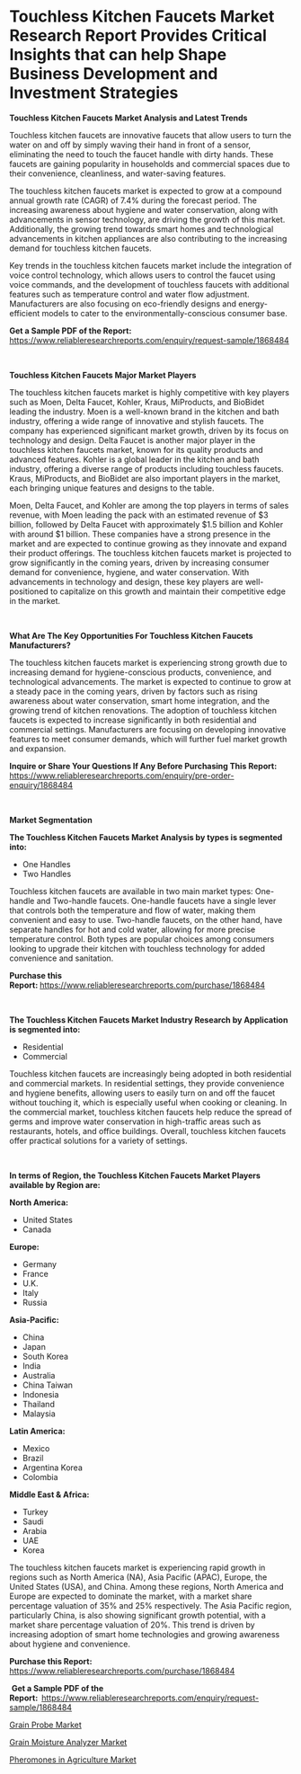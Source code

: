 <p><h1>Touchless Kitchen Faucets Market Research Report Provides Critical Insights that can help Shape Business Development and Investment Strategies</h1></p><p><strong>Touchless Kitchen Faucets Market Analysis and Latest Trends</strong></p>
<p><p>Touchless kitchen faucets are innovative faucets that allow users to turn the water on and off by simply waving their hand in front of a sensor, eliminating the need to touch the faucet handle with dirty hands. These faucets are gaining popularity in households and commercial spaces due to their convenience, cleanliness, and water-saving features.</p><p>The touchless kitchen faucets market is expected to grow at a compound annual growth rate (CAGR) of 7.4% during the forecast period. The increasing awareness about hygiene and water conservation, along with advancements in sensor technology, are driving the growth of this market. Additionally, the growing trend towards smart homes and technological advancements in kitchen appliances are also contributing to the increasing demand for touchless kitchen faucets.</p><p>Key trends in the touchless kitchen faucets market include the integration of voice control technology, which allows users to control the faucet using voice commands, and the development of touchless faucets with additional features such as temperature control and water flow adjustment. Manufacturers are also focusing on eco-friendly designs and energy-efficient models to cater to the environmentally-conscious consumer base.</p></p>
<p><strong>Get a Sample PDF of the Report:&nbsp;</strong> <a href="https://www.reliableresearchreports.com/enquiry/request-sample/1868484">https://www.reliableresearchreports.com/enquiry/request-sample/1868484</a></p>
<p>&nbsp;</p>
<p><strong>Touchless Kitchen Faucets Major Market Players</strong></p>
<p><p>The touchless kitchen faucets market is highly competitive with key players such as Moen, Delta Faucet, Kohler, Kraus, MiProducts, and BioBidet leading the industry. Moen is a well-known brand in the kitchen and bath industry, offering a wide range of innovative and stylish faucets. The company has experienced significant market growth, driven by its focus on technology and design. Delta Faucet is another major player in the touchless kitchen faucets market, known for its quality products and advanced features. Kohler is a global leader in the kitchen and bath industry, offering a diverse range of products including touchless faucets. Kraus, MiProducts, and BioBidet are also important players in the market, each bringing unique features and designs to the table.</p><p>Moen, Delta Faucet, and Kohler are among the top players in terms of sales revenue, with Moen leading the pack with an estimated revenue of $3 billion, followed by Delta Faucet with approximately $1.5 billion and Kohler with around $1 billion. These companies have a strong presence in the market and are expected to continue growing as they innovate and expand their product offerings. The touchless kitchen faucets market is projected to grow significantly in the coming years, driven by increasing consumer demand for convenience, hygiene, and water conservation. With advancements in technology and design, these key players are well-positioned to capitalize on this growth and maintain their competitive edge in the market.</p></p>
<p>&nbsp;</p>
<p><strong>What Are The Key Opportunities For Touchless Kitchen Faucets Manufacturers?</strong></p>
<p><p>The touchless kitchen faucets market is experiencing strong growth due to increasing demand for hygiene-conscious products, convenience, and technological advancements. The market is expected to continue to grow at a steady pace in the coming years, driven by factors such as rising awareness about water conservation, smart home integration, and the growing trend of kitchen renovations. The adoption of touchless kitchen faucets is expected to increase significantly in both residential and commercial settings. Manufacturers are focusing on developing innovative features to meet consumer demands, which will further fuel market growth and expansion.</p></p>
<p><strong>Inquire or Share Your Questions If Any Before Purchasing This Report:</strong> <a href="https://www.reliableresearchreports.com/enquiry/pre-order-enquiry/1868484">https://www.reliableresearchreports.com/enquiry/pre-order-enquiry/1868484</a></p>
<p>&nbsp;</p>
<p><strong>Market Segmentation</strong></p>
<p><strong>The Touchless Kitchen Faucets Market Analysis by types is segmented into:</strong></p>
<p><ul><li>One Handles</li><li>Two Handles</li></ul></p>
<p><p>Touchless kitchen faucets are available in two main market types: One-handle and Two-handle faucets. One-handle faucets have a single lever that controls both the temperature and flow of water, making them convenient and easy to use. Two-handle faucets, on the other hand, have separate handles for hot and cold water, allowing for more precise temperature control. Both types are popular choices among consumers looking to upgrade their kitchen with touchless technology for added convenience and sanitation.</p></p>
<p><strong>Purchase this Report:&nbsp;</strong><a href="https://www.reliableresearchreports.com/purchase/1868484">https://www.reliableresearchreports.com/purchase/1868484</a></p>
<p>&nbsp;</p>
<p><strong>The Touchless Kitchen Faucets Market Industry Research by Application is segmented into:</strong></p>
<p><ul><li>Residential</li><li>Commercial</li></ul></p>
<p><p>Touchless kitchen faucets are increasingly being adopted in both residential and commercial markets. In residential settings, they provide convenience and hygiene benefits, allowing users to easily turn on and off the faucet without touching it, which is especially useful when cooking or cleaning. In the commercial market, touchless kitchen faucets help reduce the spread of germs and improve water conservation in high-traffic areas such as restaurants, hotels, and office buildings. Overall, touchless kitchen faucets offer practical solutions for a variety of settings.</p></p>
<p>&nbsp;</p>
<p><strong>In terms of Region, the Touchless Kitchen Faucets Market Players available by Region are:</strong></p>
<p>
    <p> <strong> North America: </strong>
        <ul>
            <li>United States</li>
            <li>Canada</li>
        </ul>
        </p> 
    <p> <strong> Europe: </strong>
        <ul>
            <li>Germany</li>
            <li>France</li>
            <li>U.K.</li>
            <li>Italy</li>
            <li>Russia</li>
        </ul>
        </p> 
    <p> <strong> Asia-Pacific: </strong>
        <ul>
            <li>China</li>
            <li>Japan</li>
            <li>South Korea</li>
            <li>India</li>
            <li>Australia</li>
            <li>China Taiwan</li>
            <li>Indonesia</li>
            <li>Thailand</li>
            <li>Malaysia</li>
        </ul>
        </p> 
    <p> <strong> Latin America: </strong>
        <ul>
            <li>Mexico</li>
            <li>Brazil</li>
            <li>Argentina Korea</li>
            <li>Colombia</li>
        </ul>
        </p> 
    <p> <strong> Middle East & Africa: </strong>
        <ul>
            <li>Turkey</li>
            <li>Saudi</li>
            <li>Arabia</li>
            <li>UAE</li>
            <li>Korea</li>
        </ul>
    </p>
    </p>
<p><p>The touchless kitchen faucets market is experiencing rapid growth in regions such as North America (NA), Asia Pacific (APAC), Europe, the United States (USA), and China. Among these regions, North America and Europe are expected to dominate the market, with a market share percentage valuation of 35% and 25% respectively. The Asia Pacific region, particularly China, is also showing significant growth potential, with a market share percentage valuation of 20%. This trend is driven by increasing adoption of smart home technologies and growing awareness about hygiene and convenience.</p></p>
<p><strong>Purchase this Report: </strong><a href="https://www.reliableresearchreports.com/purchase/1868484">https://www.reliableresearchreports.com/purchase/1868484</a></p>
<p>&nbsp;<strong>Get a Sample PDF of the Report:&nbsp;&nbsp;</strong><a href="https://www.reliableresearchreports.com/enquiry/request-sample/1868484">https://www.reliableresearchreports.com/enquiry/request-sample/1868484</a></p>
<p><strong></strong></p>
<p><p><a href="https://mire-aunt-385.notion.site/Grain-Probe-Market-Research-Report-Provides-Critical-Insights-that-can-help-Shape-Business-Developme-0d4b5029bb984c8994f56e3fe2e04467">Grain Probe Market</a></p><p><a href="https://invited-way-688.notion.site/Grain-Moisture-Analyzer-Market-Share-Market-New-Trends-Analysis-Report-By-Type-By-Application-By-a33da0046e874cb48da4f683387675d6">Grain Moisture Analyzer Market</a></p><p><a href="https://butternut-bug-553.notion.site/Pheromones-in-Agriculture-Market-Dynamics-2024-2031-Also-about-Its-Market-Trends-Projections-and--5286179362f6417896aaf3fabbccd5e8">Pheromones in Agriculture Market</a></p></p>